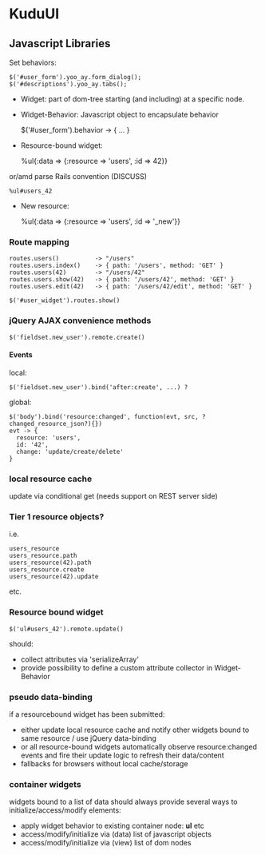 KuduUI
=========

## Javascript Libraries

Set behaviors:

    $('#user_form').yoo_ay.form_dialog();
    $('#descriptions').yoo_ay.tabs();
    
* Widget: part of dom-tree starting (and including) at a specific node.
* Widget-Behavior: Javascript object to encapsulate behavior

    $('#user_form').behavior -> { ... }
    
* Resource-bound widget:
    
    %ul{:data => {:resource => 'users', :id => 42}}
    
or/amd parse Rails convention (DISCUSS)

    %ul#users_42
    
* New resource:

    %ul{:data => {:resource => 'users', :id => '_new'}}
    
    
### Route mapping

    routes.users()          -> "/users"
    routes.users.index()    -> { path: '/users', method: 'GET' }
    routes.users(42)        -> "/users/42"
    routes.users.show(42)   -> { path: '/users/42', method: 'GET' }
    routes.users.edit(42)   -> { path: '/users/42/edit', method: 'GET' }
    
    $('#user_widget').routes.show()
    
### jQuery AJAX convenience methods

    $('fieldset.new_user').remote.create()
    
#### Events

local:

    $('fieldset.new_user').bind('after:create', ...) ?
  
global:
    
    $('body').bind('resource:changed', function(evt, src, ?changed_resource_json?){})
    evt -> {
      resource: 'users',
      id: '42',
      change: 'update/create/delete'
    }
    
### local resource cache

update via conditional get (needs support on REST server side)

### Tier 1 resource objects?

i.e.

    users_resource
    users_resource.path
    users_resource(42).path
    users_resource.create
    users_resource(42).update

etc.

### Resource bound widget

    $('ul#users_42').remote.update()
    
should:
* collect attributes via 'serializeArray'
* provide possibility to define a custom attribute collector in Widget-Behavior

### pseudo data-binding

if a resourcebound widget has been submitted:

* either update local resource cache and notify other widgets bound to same resource / use  jQuery data-binding
* or all resource-bound widgets automatically observe resource:changed events and fire their update logic to refresh their
data/content
* fallbacks for browsers without local cache/storage


### container widgets

widgets bound to a list of data should always provide several ways to initialize/access/modify elements:

* apply widget behavior to existing container node: __ul__ etc
* access/modify/initialize via (data) list of javascript objects
* access/modify/initialize via (view) list of dom nodes